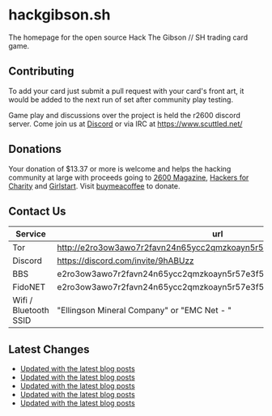 # hackgibson.sh
The homepage for the open source Hack The Gibson // SH trading card game.


## Contributing

To add your card just submit a pull request with your card's front art, it would be added to the next run of set after community play testing.

Game play and discussions over the project is held the r2600 discord server. Come join us at [Discord](https://discord.com/invite/9hABUzz) or via IRC at https://www.scuttled.net/


## Donations

Your donation of $13.37 or more is welcome and helps the hacking community at large with proceeds going to [2600 Magazine](https://2600.com/), [Hackers for Charity](https://hackersforcharity.org) and [Girlstart](https://girlstart.org).  Visit [buymeacoffee](https://www.buymeacoffee.com/hackgibson.sh) to donate.


## Contact Us

Service | url
-|-
Tor | http://e2ro3ow3awo7r2favn24n65ycc2qmzkoayn5r57e3f56nvjwdcgg32ad.onion
Discord | https://discord.com/invite/9hABUzz
BBS | e2ro3ow3awo7r2favn24n65ycc2qmzkoayn5r57e3f56nvjwdcgg32ad.onion:23
FidoNET | e2ro3ow3awo7r2favn24n65ycc2qmzkoayn5r57e3f56nvjwdcgg32ad.onion:24554
Wifi / Bluetooth SSID | "Ellingson Mineral Company" or "EMC Net - <fidonet address>"

## Latest Changes
<!-- BLOG-POST-LIST:START -->
- [Updated with the latest blog posts](https://github.com/DFW2600/hackgibson.sh/commit/8946734da26cf592e43bae5f70652e1597619610)
- [Updated with the latest blog posts](https://github.com/DFW2600/hackgibson.sh/commit/e115642bf6b5c68d8101fb49e0c8cd5a73db5944)
- [Updated with the latest blog posts](https://github.com/DFW2600/hackgibson.sh/commit/9b8635cf32f17b7ba92072c07ac0b1ce53bd491d)
- [Updated with the latest blog posts](https://github.com/DFW2600/hackgibson.sh/commit/8847b313c82e39daad966f3549f638e5b8d81894)
- [Updated with the latest blog posts](https://github.com/DFW2600/hackgibson.sh/commit/fdb5f3d1c13db7e18459b58c28c0405e43bfe0cd)
<!-- BLOG-POST-LIST:END -->
